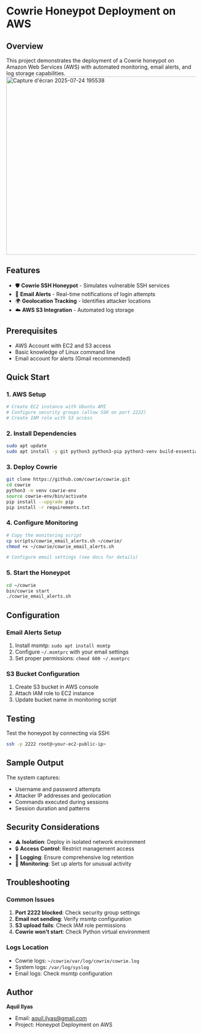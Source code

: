 # Cowrie Honeypot Deployment on AWS

## Overview
This project demonstrates the deployment of a Cowrie honeypot on Amazon Web Services (AWS) with automated monitoring, email alerts, and log storage capabilities.
<img width="685" height="474" alt="Capture d'écran 2025-07-24 195538" src="https://github.com/user-attachments/assets/edc1207b-2bbd-4c4a-936d-b319680275de" />

## Features
- 🛡️ **Cowrie SSH Honeypot** - Simulates vulnerable SSH services
- 📧 **Email Alerts** - Real-time notifications of login attempts
- 🌍 **Geolocation Tracking** - Identifies attacker locations
- ☁️ **AWS S3 Integration** - Automated log storage

## Prerequisites
- AWS Account with EC2 and S3 access
- Basic knowledge of Linux command line
- Email account for alerts (Gmail recommended)

## Quick Start

### 1. AWS Setup
```bash
# Create EC2 instance with Ubuntu AMI
# Configure security groups (allow SSH on port 2222)
# Create IAM role with S3 access
```

### 2. Install Dependencies
```bash
sudo apt update
sudo apt install -y git python3 python3-pip python3-venv build-essential libssl-dev
```

### 3. Deploy Cowrie
```bash
git clone https://github.com/cowrie/cowrie.git
cd cowrie
python3 -m venv cowrie-env
source cowrie-env/bin/activate
pip install --upgrade pip
pip install -r requirements.txt
```

### 4. Configure Monitoring
```bash
# Copy the monitoring script
cp scripts/cowrie_email_alerts.sh ~/cowrie/
chmod +x ~/cowrie/cowrie_email_alerts.sh

# Configure email settings (see docs for details)
```

### 5. Start the Honeypot
```bash
cd ~/cowrie
bin/cowrie start
./cowrie_email_alerts.sh
```

## Configuration

### Email Alerts Setup
1. Install msmtp: `sudo apt install msmtp`
2. Configure `~/.msmtprc` with your email settings
3. Set proper permissions: `chmod 600 ~/.msmtprc`

### S3 Bucket Configuration
1. Create S3 bucket in AWS console
2. Attach IAM role to EC2 instance
3. Update bucket name in monitoring script

## Testing
Test the honeypot by connecting via SSH:
```bash
ssh -p 2222 root@<your-ec2-public-ip>
```

## Sample Output
The system captures:
- Username and password attempts
- Attacker IP addresses and geolocation
- Commands executed during sessions
- Session duration and patterns

## Security Considerations
- ⚠️ **Isolation**: Deploy in isolated network environment
- 🔒 **Access Control**: Restrict management access
- 📝 **Logging**: Ensure comprehensive log retention
- 🚨 **Monitoring**: Set up alerts for unusual activity

## Troubleshooting

### Common Issues
1. **Port 2222 blocked**: Check security group settings
2. **Email not sending**: Verify msmtp configuration
3. **S3 upload fails**: Check IAM role permissions
4. **Cowrie won't start**: Check Python virtual environment

### Logs Location
- Cowrie logs: `~/cowrie/var/log/cowrie/cowrie.log`
- System logs: `/var/log/syslog`
- Email logs: Check msmtp configuration


## Author
**Aquil Ilyas**
- Email: aquil.ilyas@gmail.com
- Project: Honeypot Deployment on AWS
